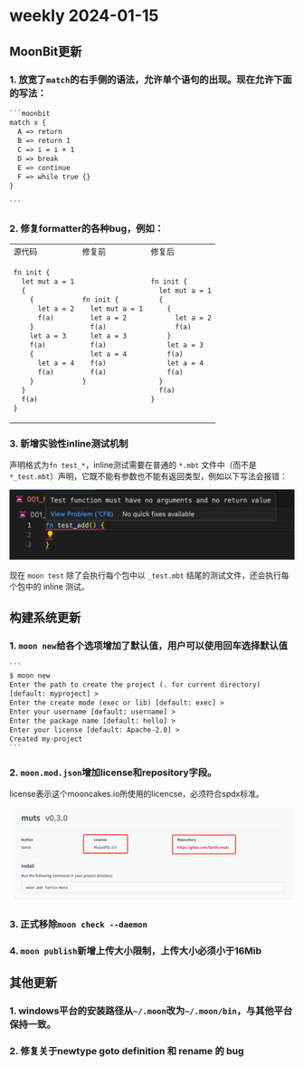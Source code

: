 # weekly 2024-01-15
## MoonBit更新

### 1. 放宽了`match`的右手侧的语法，允许单个语句的出现。现在允许下面的写法：

    ```moonbit
    match x {
      A => return
      B => return 1
      C => i = i + 1
      D => break
      E => continue
      F => while true {}
    }

    ```

### 2. 修复formatter的各种bug，例如：

<table>
<tr>
<td> 源代码 </td> <td> 修复前 </td> <td> 修复后 </td>
</tr>
<tr>
<td>

```moonbit
fn init {
  let mut a = 1
  {
    {
      let a = 2
      f(a)
    }
    let a = 3
    f(a)
    {
      let a = 4
      f(a)
    }
  }
  f(a)
}
```

</td>
<td>

```moonbit
fn init {
  let mut a = 1
  let a = 2
  f(a)
  let a = 3
  f(a)
  let a = 4
  f(a)
  f(a)
}
```

</td>

<td>

```moonbit
fn init {
  let mut a = 1
  {
    {
      let a = 2
      f(a)
    }
    let a = 3
    f(a)
    let a = 4
    f(a)
  }
  f(a)
}
```

</td>
</tr>
</table>

### 3. 新增实验性inline测试机制

声明格式为`fn test_*`，inline测试需要在普通的 `*.mbt` 文件中（而不是 `*_test.mbt`）声明，它既不能有参数也不能有返回类型，例如以下写法会报错：

![](./inline.png)

现在 `moon test` 除了会执行每个包中以 `_test.mbt` 结尾的测试文件，还会执行每个包中的 inline 测试。

## 构建系统更新

### 1. `moon new`给各个选项增加了默认值，用户可以使用回车选择默认值

    ```
    $ moon new
    Enter the path to create the project (. for current directory) [default: myproject] >
    Enter the create mode (exec or lib) [default: exec] >
    Enter your username [default: username] >
    Enter the package name [default: hello] >
    Enter your license [default: Apache-2.0] >
    Created my-project
    ```

### 2. `moon.mod.json`增加license和repository字段。

license表示这个mooncakes.io所使用的licencse，必须符合spdx标准。

![](./cakes.png)

### 3. 正式移除`moon check --daemon`

### 4. `moon publish`新增上传大小限制，上传大小必须小于16Mib

## 其他更新

### 1. windows平台的安装路径从`~/.moon`改为`~/.moon/bin`，与其他平台保持一致。

### 2. 修复关于newtype goto definition 和 rename 的 bug
